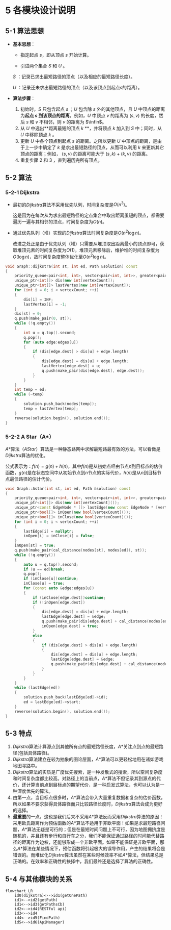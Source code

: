 # 5 各模块设计说明

## 5-1 算法思想

- **基本思想**：

  - 指定起点 $s$，即从顶点 $s$ 开始计算。

  - 引进两个集合 $S$ 和 $U$ 。

  $S$ ：记录已求出最短路径的顶点（以及相应的最短路径长度）。

  $U$ ：记录还未求出最短路径的顶点（以及该顶点到起点$s$的距离）。

- **算法步骤**：
  1. 初始时，$S$ 只包含起点 $s$ ；$U$ 包含除 $s$ 外的其他顶点，且 $U$ 中顶点的距离为**起点 $s$ 到该顶点的距离**。例如，$U$ 中顶点 $v$ 的距离为 $(s,v)$ 的长度，然后 $s$ 和 $v$ 不相邻，则 $v$ 的距离为 $\infin$。
  2. 从 $U$ 中选出**距离最短的顶点 $k$ **，并将顶点 $k$ 加入到 $S$ 中；同时，从 $U$ 中移除顶点 $k$ 。
  3. 更新 $U$ 中各个顶点到起点 $s$ 的距离。之所以更新 $U$ 中顶点的距离，是由于上一步中确定了 $k$ 是求出最短路径的顶点，从而可以利用 $k$ 来更新其它顶点的距离；例如， $(s,v)$ 的距离可能大于 $(s,k)+(k,v)$ 的距离。
  4. 重复步骤 2 和 3 ，直到遍历完所有顶点。

## 5-2 算法

### 5-2-1 Dijkstra

- 最初的$Dijkstra$算法不采用优先队列，时间复杂度是$O(n^3)$。

  这是因为在每次从为求出最短路径的定点集合中取出距离虽短的顶点，都需要遍历一遍与其相邻的顶点，时间复杂度为$O(n)$。

- 通过优先队列（堆）实现的$Dijkstra$算法时间复杂度是$O(n^2 \log n)$。

  改进之处正是由于优先队列（堆）只需要从堆顶取出距离最小的顶点即可，获取堆顶元素的时间复杂度为$O(1)$，堆顶元素移除后，维护堆的时间复杂度为$O(\log{n})$，故时间复杂度整体优化至$O(n^2\log{n})$。

```cpp
void Graph::dijkstra(int st, int ed, Path &solution) const
{
    priority_queue<pair<int, int>, vector<pair<int, int>>, greater<pair<int, int>>> q;
    unique_ptr<int[]> dis(new int[vertexCount]);
    unique_ptr<int[]> lastVertex(new int[vertexCount]);
    for (int i = 0; i < vertexCount; ++i)
    {
        dis[i] = INF;
        lastVertex[i] = -1;
    }
    dis[st] = 0;
    q.push(make_pair(0, st));
    while (!q.empty())
    {
        int u = q.top().second;
        q.pop();
        for (auto edge:edges[u])
        {
            if (dis[edge.dest] > dis[u] + edge.length)
            {
                dis[edge.dest] = dis[u] + edge.length;
                lastVertex[edge.dest] = u;
                q.push(make_pair(dis[edge.dest], edge.dest));
            }
        }
    }
    int temp = ed;
    while (~temp)
    {
        solution.push_back(nodes[temp]);
        temp = lastVertex[temp];
    }
    reverse(solution.begin(), solution.end());
}
```

### 5-2-2 A Star（A*）

$A*$算法（$A Star$）算法是一种静态路网中求解最短路最有效的方法，可以看做是$Dijkstra$算法的优化。

公式表示为：$f(n)=g(n)+h(n)$，其中$f(n)$是从初始点经由节点$n$到目标点的估价函数，$g(n)$是在状态空间中从初始节点到$n$节点的实际代价，$h(n)$是从$n$到目标节点最佳路径的估计代价。

```cpp
void Graph::Astar(int st, int ed, Path &solution) const
{
    priority_queue<pair<int, int>, vector<pair<int, int>>, greater<pair<int, int>>> q;
    unique_ptr<int[]> dis(new int[vertexCount]());
    unique_ptr<const EdgeNode * []> lastEdge(new const EdgeNode * [vertexCount]);
    unique_ptr<bool[]> inOpen(new bool[vertexCount]());
    unique_ptr<bool[]> inClose(new bool[vertexCount]());
    for (int i = 0; i < vertexCount; ++i)
    {
        lastEdge[i] = nullptr;
        inOpen[i] = inClose[i] = false;
    }
    inOpen[st] = true;
    q.push(make_pair(cal_distance(nodes[st], nodes[ed]), st));
    while (!q.empty())
    {
        auto u = q.top().second;
        if (u == ed)break;
        q.pop();
        if (inClose[u])continue;
        inClose[u] = true;
        for (const auto &edge:edges[u])
        {
            if (inClose[edge.dest])continue;
            if (!inOpen[edge.dest])
            {
                dis[edge.dest] = dis[u] + edge.length;
                lastEdge[edge.dest] = &edge;
                q.push(make_pair(dis[edge.dest] + cal_distance(nodes[edge.dest], nodes[ed]), edge.dest));
                inOpen[edge.dest] = true;
            }
            else
            {
                if (dis[edge.dest] > dis[u] + edge.length)
                {
                    dis[edge.dest] = dis[u] + edge.length;
                    lastEdge[edge.dest] = &edge;
                    q.push(make_pair(dis[edge.dest] + cal_distance(nodes[edge.dest], nodes[ed]), edge.dest));
                }
            }
        }
    }
    while (lastEdge[ed])
    {
        solution.push_back(lastEdge[ed]->id);
        ed = lastEdge[ed]->start;
    }
    reverse(solution.begin(), solution.end());
}
```

## 5-3 特点

1. $Dijkstra$算法计算源点到其他所有点的最短路径长度，$A*$关注点到点的最短路径(包括具体路径)。 
2. $Dijkstra$算法建立在较为抽象的图论层面，$A*$算法可以更轻松地用在诸如游戏地图寻路中。 
3. $Dijkstra$算法的实质是广度优先搜索，是一种发散式的搜索，所以空间复杂度和时间复杂度都比较高。对路径上的当前点，$A*$算法不但记录其到源点的代价，还计算当前点到目标点的期望代价，是一种启发式算法，也可以认为是一种深度优先的算法。 
4. 由第一点，当目标点很多时，$A*$算法会带入大量重复数据和复杂的估价函数，所以如果不要求获得具体路径而只比较路径长度时，$Dijkstra$算法会成为更好的选择。 
5. **最重要**的一点，这也是我们后来不采用$A*$算法反而采用$Dijkstra$算法的原因！采用欧氏距离作为预估函数的$A*$算法不适用于非欧平面！如果是求最短路径问题，$A*$算法无疑是可行的；但是在最短时间问题上不可行，因为地图拥挤度是随机的，并且还有步行和自行车之分，我们不能保证通过路径的时间能代替路径的距离作为边权，还能够形成一个非欧平面。如果不能保证是非欧平面，那么$A*$算法在某些情况下，预估函数将引起极大的误导作用，产生的结果将会是错误的。而堆优化$Dijkstra$算法虽然在某些时候效率不如$A*$算法，但结果总是正确的。在效率和正确性的抉择中，我们最终还是选择了算法的正确性。

## 5-4 与其他模块的关系

```mermaid
flowchart LR
	id0(dijkstra)<-->id1(getOnePath)
	id1<-->id2(getPath)
	id1<-->id3(getPathsCb)
	id2<-->id4(RESTful api)
	id3<-->id4
	id4<-->id5(FindPath)
	id5<-->id6(ApiManager)
```

